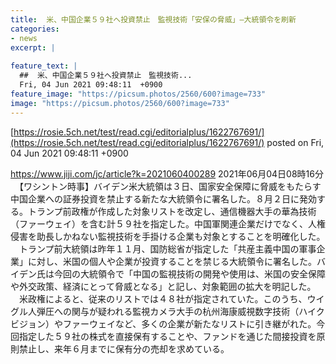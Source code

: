 ```yaml
---
title:  米、中国企業５９社へ投資禁止　監視技術「安保の脅威」—大統領令を刷新  
categories:
- news
excerpt: |
  
feature_text: |
  ##  米、中国企業５９社へ投資禁止　監視技術...
  Fri, 04 Jun 2021 09:48:11  +0900
feature_image: "https://picsum.photos/2560/600?image=733"
image: "https://picsum.photos/2560/600?image=733"
---
```


[https://rosie.5ch.net/test/read.cgi/editorialplus/1622767691/](https://rosie.5ch.net/test/read.cgi/editorialplus/1622767691/)
posted on Fri, 04 Jun 2021 09:48:11  +0900

<!--more-->

https://www.jiji.com/jc/article?k=2021060400289 2021年06月04日08時16分 　【ワシントン時事】バイデン米大統領は３日、国家安全保障に脅威をもたらす中国企業への証券投資を禁止する新たな大統領令に署名した。８月２日に発効する。トランプ前政権が作成した対象リストを改定し、通信機器大手の華為技術（ファーウェイ）を含む計５９社を指定した。中国軍関連企業だけでなく、人権侵害を助長しかねない監視技術を手掛ける企業も対象とすることを明確化した。 　トランプ前大統領は昨年１１月、国防総省が指定した「共産主義中国の軍事企業」に対し、米国の個人や企業が投資することを禁じる大統領令に署名した。バイデン氏は今回の大統領令で「中国の監視技術の開発や使用は、米国の安全保障や外交政策、経済にとって脅威となる」と記し、対象範囲の拡大を明記した。 　米政権によると、従来のリストでは４８社が指定されていた。このうち、ウイグル人弾圧への関与が疑われる監視カメラ大手の杭州海康威視数字技術（ハイクビジョン）やファーウェイなど、多くの企業が新たなリストに引き継がれた。今回指定した５９社の株式を直接保有することや、ファンドを通じた間接投資を原則禁止し、来年６月までに保有分の売却を求めている。

